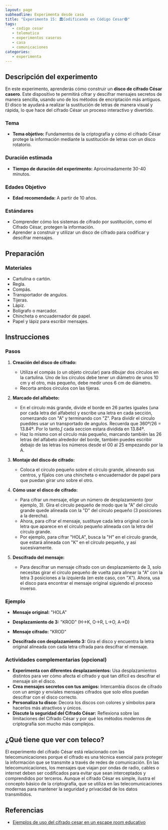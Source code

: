 ```yaml
---
layout: page  
subheadline: Experimenta desde casa  
title: "Experimento 15: 🏛️Codificando en Código Cesar🟢"   
tags:  
   - codigo cesar  
   - telematica  
   - experimentos caseros  
   - casa
   - comunicaciones
categories:  
   - experimenta  
---
```

## Descripción del experimento

En este experimento, aprenderás cómo construir un **disco de cifrado César casero**. Este dispositivo te permitirá cifrar y descifrar mensajes secretos de manera sencilla, usando uno de los métodos de encriptación más antiguos. El disco te ayudará a realizar la sustitución de letras de manera visual y rápida, lo que hace del cifrado César un proceso interactivo y divertido.

### Tema

- **Tema objetivo:** Fundamentos de la criptografía y cómo el cifrado César protege la información mediante la sustitución de letras con un disco rotatorio.

### Duración estimada

- **Tiempo de duración del experimento:** Aproximadamente 30-40 minutos.

### Edades Objetivo

- **Edad recomendada:** A partir de 10 años.

### Estándares

- Comprender cómo los sistemas de cifrado por sustitución, como el Cifrado César, protegen la información.
- Aprender a construir y utilizar un disco de cifrado para codificar y descifrar mensajes.

## Preparación

### Materiales

- Cartulina o cartón.
- Regla.
- Compás.
- Transportador de angulos. 
- Tijeras.
- Lápiz.
- Bolígrafo o marcador.
- Chincheta o encuadernador de papel.
- Papel y lápiz para escribir mensajes.

## Instrucciones

### Pasos

1. **Creación del disco de cifrado:**
   - Utiliza el compás (o un objeto circular) para dibujar dos círculos en la cartulina. Uno de los círculos debe tener un diámetro de unos 10 cm y el otro, más pequeño, debe medir unos 6 cm de diámetro.
   - Recorta ambos círculos con las tijeras.
   
2. **Marcado del alfabeto:**
   - En el círculo más grande, divide el borde en 26 partes iguales (una por cada letra del alfabeto) y escribe una letra en cada sección, comenzando con "A" y terminando con "Z". Para dividir el circulo pueddes usar un transportado de angulos. Recuerda que 360º/26 = 13.84º. Por lo tanto,∫ cada seccion estara dividida en 13.84º.
   - Haz lo mismo con el círculo más pequeño, marcando también las 26 letras del alfabeto alrededor del borde, también puedes escribir debajo de las letras los números desde el 00 al 25 empezando por la A.

3. **Montaje del disco de cifrado:**
   - Coloca el círculo pequeño sobre el círculo grande, alineando sus centros, y fíjalos con una chincheta o encuadernador de papel para que puedan girar uno sobre el otro.

4. **Cómo usar el disco de cifrado:**
   - Para cifrar un mensaje, elige un número de desplazamiento (por ejemplo, 3). Gira el círculo pequeño de modo que la "A" del círculo grande quede alineada con la "D" del círculo pequeño (3 posiciones a la derecha).
   - Ahora, para cifrar el mensaje, sustituye cada letra original con la letra que aparece en el círculo pequeño alineada con la letra del círculo grande.
   - Por ejemplo, para cifrar "HOLA", busca la "H" en el círculo grande, que estará alineada con "K" en el círculo pequeño, y así sucesivamente.

5. **Descifrado del mensaje:**
   - Para descifrar un mensaje cifrado con un desplazamiento de 3, solo necesitas girar el círculo pequeño de vuelta para alinear la "A" con la letra 3 posiciones a la izquierda (en este caso, con "X"). Ahora, usa el disco para encontrar el mensaje original siguiendo el proceso inverso.

### Ejemplo

   - **Mensaje original:** "HOLA"
   - **Desplazamiento de 3:** "KROD" (H→K, O→R, L→O, A→D)

   - **Mensaje cifrado:** "KROD"
   - **Descifrado con desplazamiento 3:** Gira el disco y encuentra la letra original alineada con cada letra cifrada para descifrar el mensaje.

### Actividades complementarias (opcional)

- **Experimenta con diferentes desplazamientos:** Usa desplazamientos distintos para ver cómo afecta el cifrado y qué tan difícil es descifrar el mensaje sin el disco.
- **Crea mensajes secretos con tus amigos:** Intercambia discos de cifrado con un amigo y envíales mensajes cifrados que solo ellos puedan descifrar con el disco correcto.
- **Personaliza tu disco:** Decora los discos con colores y símbolos para hacerlos más atractivos y únicos.
- **Discute la seguridad del Cifrado César:** Reflexiona sobre las limitaciones del Cifrado César y por qué los métodos modernos de criptografía son mucho más complejos.

## ¿Qué tiene que ver con teleco?

El experimento del cifrado César está relacionado con las telecomunicaciones porque el cifrado es una técnica esencial para proteger la información que se transmite a través de redes de comunicación. En las telecomunicaciones, los mensajes que viajan por ondas de radio, cables o internet deben ser codificados para evitar que sean interceptados y comprendidos por terceros. Aunque el cifrado César es simple, ilustra el concepto básico de la criptografía, que se utiliza en las telecomunicaciones modernas para mantener la seguridad y privacidad de los datos transmitidos.

## Referencias 
- [Ejemplos de uso del cifrado cesar en un escape room educativo](https://eduescaperoom.com/ejemplos-de-uso-del-cifrado-cesar-en-un-escape-room-educativo/)
